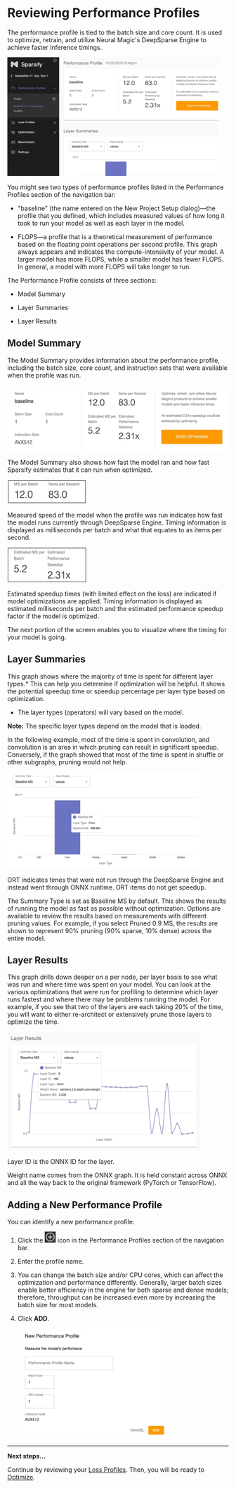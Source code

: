 <!--
Copyright (c) 2021 - present / Neuralmagic, Inc. All Rights Reserved.

Licensed under the Apache License, Version 2.0 (the "License");
you may not use this file except in compliance with the License.
You may obtain a copy of the License at

   http://www.apache.org/licenses/LICENSE-2.0

Unless required by applicable law or agreed to in writing,
software distributed under the License is distributed on an "AS IS" BASIS,
WITHOUT WARRANTIES OR CONDITIONS OF ANY KIND, either express or implied.
See the License for the specific language governing permissions and
limitations under the License.
-->

# Reviewing Performance Profiles

The performance profile is tied to the batch size and core count. It is used to optimize, retrain, and utilize Neural Magic's DeepSparse Engine to achieve faster inference timings.

<kbd><img src="images/image_14.jpg" alt="(Performance profile)" width="480" height="270" /></kbd>

You might see two types of performance profiles listed in the Performance Profiles section of the navigation bar:

- "baseline" (the name entered on the New Project Setup dialog)—the profile that you defined, which includes measured values of how long it took to run your model as well as each layer in the model.

- FLOPS—a profile that is a theoretical measurement of performance based on the floating point operations per second profile. This graph always appears and indicates the compute-intensivity of your model. A larger model has more FLOPS, while a smaller model has fewer FLOPS. In general, a model with more FLOPS will take longer to run.

The Performance Profile consists of three sections:

- Model Summary

- Layer Summaries

- Layer Results

## Model Summary

The Model Summary provides information about the performance profile, including the batch size, core count, and instruction sets that were available when the profile was run.

<kbd><img src="images/image_15.jpg" alt="(Model summary)" width="500" height="150" /></kbd>

The Model Summary also shows how fast the model ran and how fast Sparsify estimates that it can run when optimized.

<kbd><img src="images/image_15a.jpg" alt="(Model summary, measured speed detail)" width="180" height="55" /></kbd>

Measured speed of the model when the profile was run indicates how fast the model runs currently through DeepSparse Engine. Timing information is displayed as milliseconds per batch and what that equates to as items per second.

<kbd><img src="images/image_15b.jpg" alt="(Model summary, estimated speedup times)" width="180" height="80" /></kbd>

Estimated speedup times (with limited effect on the loss) are indicated if model optimizations are applied. Timing information is displayed as estimated milliseconds per batch and the estimated performance speedup factor if the model is optimized.

The next portion of the screen enables you to visualize where the timing for your model is going.

## Layer Summaries

This graph shows where the majority of time is spent for different layer types.* This can help you determine if optimization will be helpful. It shows the potential speedup time or speedup percentage per layer type based on optimization.

- The layer types (operators) will vary based on the model.

**Note:** The specific layer types depend on the model that is loaded.

In the following example, most of the time is spent in convolution, and convolution is an area in which pruning can result in significant speedup. Conversely, if the graph showed that most of the time is spent in shuffle or other subgraphs, pruning would not help.

<kbd><img src="images/image_16.jpg" alt="(Layer summaries graph)" width="440" height="220" /></kbd>

ORT indicates times that were not run through the DeepSparse Engine and instead went through ONNX runtime. ORT items do not get speedup.

The Summary Type is set as Baseline MS by default. This shows the results of running the model as fast as possible without optimization. Options are available to review the results based on measurements with different pruning values. For example, if you select Pruned 0.9 MS, the results are shown to represent 90% pruning (90% sparse, 10% dense) across the entire model.  

## Layer Results

This graph drills down deeper on a per node, per layer basis to see what was run and where time was spent on your model. You can look at the various optimizations that were run for profiling to determine which layer runs fastest and where there may be problems running the model. For example, if you see that two of the layers are each taking 20% of the time, you will want to either re-architect or extensively prune those layers to optimize the time.

<kbd><img src="images/image_17.jpg" alt="(Layer results graph)" width="440" height="270" /></kbd>

Layer ID is the ONNX ID for the layer.

Weight name comes from the ONNX graph. It is held constant across ONNX and all the way back to the original framework (PyTorch or TensorFlow).

## Adding a New Performance Profile

You can identify a new performance profile:

1. Click the <kbd><img src="images/image_18.jpg" alt="(+ icon)" width="25" height="25" /></kbd> icon in the Performance Profiles section of the navigation bar.

2. Enter the profile name.

3. You can change the batch size and/or CPU cores, which can affect the optimization and performance differently. Generally, larger batch sizes enable better efficiency in the engine for both sparse and dense models; therefore, throughput can be increased even more by increasing the batch size for most models.

4. Click **ADD**.

    <kbd><img src="images/image_19.jpg" alt="(New Performance Profile form)" width="340" height="250" /></kbd>

---
**Next steps...**

Continue by reviewing your [Loss Profiles](https://docs.neuralmagic.com/sparsify/main/source/userguide/04c-reviewing-loss-profiles.html).
Then, you will be ready to [Optimize](https://docs.neuralmagic.com/sparsify/main/source/userguide/05-optimize.html).
